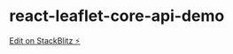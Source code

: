 # react-leaflet-core-api-demo

[Edit on StackBlitz ⚡️](https://stackblitz.com/edit/react-leaflet-core-api-demo)